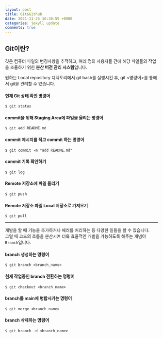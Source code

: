 ```yaml
---
layout: post
title: Git&Github
date: 2021-11-25 16:30:59 +0900
categories: jekyll update
comments: true
---
```


## Git이란?   
깃은 컴퓨터 파일의 변경사항을 추적하고, 여러 명의 사용자들 간에 해당 파일들의 작업을 조율하기 위한 **분산 버전 관리 시스템**입니다.   

원하는 Local repository 디렉토리에서 git bash를 실행시킨 후, git <명령어>를 통해서 git을 관리할 수 있습니다.

#### 현재 Git 상태 확인 명령어

    $ git status

#### commit을 위해 Staging Area에 파일을 올리는 명령어

    $ git add README.md

#### commit 메시지를 적고 commit 하는 명령어

    $ git commit -m "add README.md"

#### commit 기록 확인하기

    $ git log

#### Remote 저장소에 파일 올리기

    $ git push

#### Remote 저장소 파일 Local 저장소로 가져오기

    $ git pull

<hr/>

개발을 할 때 기능을 추가하거나 에러를 처리하는 등 다양한 일들을 할 수 있습니다.  
그럴 때 코드의 흐름을 분산시켜 더욱 효율적인 개발을 가능하도록 해주는 개념이 `Branch`입니다.

#### branch 생성하는 명령어

    $ git branch <branch_name>

#### 현재 작업중인 branch 전환하는 명령어

    $ git checkout <branch_name>

#### branch를 main에 병합시키는 명령어

    $ git merge <branch_name>

#### branch 삭제하는 명령어

    $ git branch -d <branch_name>